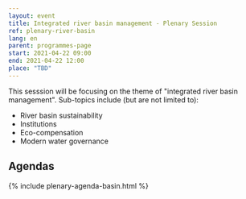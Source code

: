 ```yaml
---
layout: event
title: Integrated river basin management - Plenary Session
ref: plenary-river-basin
lang: en
parent: programmes-page
start: 2021-04-22 09:00
end: 2021-04-22 12:00
place: "TBD"
---
```

This sesssion will be focusing on the theme of "integrated river basin management". Sub-topics include (but are not limited to):

- River basin sustainability
- Institutions
- Eco-compensation
- Modern water governance

## Agendas

{% include plenary-agenda-basin.html %}
